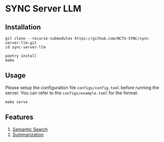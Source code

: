 # SYNC Server LLM

## Installation

```shell
git clone --recurse-submodules https://github.com/NCTU-SYNC/sync-server-llm.git
cd sync-server-llm

poetry install
make
```

## Usage

Please setup the configuration file `configs/config.toml` before running the server.
You can refer to the `configs/example.toml` for the format.

```shell
make serve
```

## Features

1. [Semantic Search](protos/search.proto)
2. [Summarization](protos/summarization.proto)
